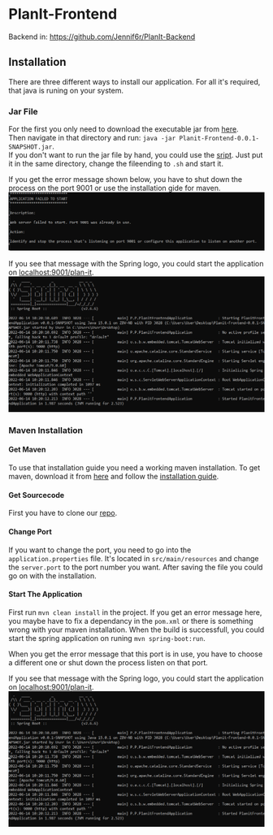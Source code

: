 # PlanIt-Frontend 

Backend in: https://github.com/Jennif6r/PlanIt-Backend

## Installation 
There are three different ways to install our application. For all it's required, that java is runing on your system. <br>

### Jar File
For the first you only need to download the executable jar from [here](https://github.com/Jennif6r/PlanIt-Frontend/raw/main/Planit-Frontend-0.0.1-SNAPSHOT.jar).  <br>
Then navigate in that directory and run: ``java -jar Planit-Frontend-0.0.1-SNAPSHOT.jar``. <br> If you don't want to run the jar file by hand, you could use the [sript](https://raw.githubusercontent.com/Jennif6r/PlanIt-Frontend/main/StartApplication.sh). Just put it in the same directory, change the fileending to ``.sh`` and start it. 

If you get the error message shown below, you have to shut down the process on the port 9001 or use the installation gide for maven. 
![error]

If you see that message with the Spring logo, you could start the application on [localhost:9001/plan-it](localhost:9001/plan-it).
![success]

### Maven Installation 
#### Get Maven
To use that installation guide you need a working maven installation. To get maven, download it from [here](https://maven.apache.org/download.cgi) and follow the [installation guide](https://maven.apache.org/install.html). 
#### Get Sourcecode 
First you have to clone our [repo](https://github.com/Jennif6r/PlanIt-Frontend). 

#### Change Port 
If you want to change the port, you need to go into the ``application.properties`` file. It's located in ``src/main/resources`` and change the ``server.port`` to the port number you want. After saving the file you could go on with the installation.

#### Start The Application 
First run ``mvn clean install`` in the project. If you get an error message here, you maybe have to fix a dependancy in the ``pom.xml`` or there is something wrong with your maven installation. When the build is successfull, you could start the spring application on runing ``mvn spring-boot:run``.

When you get the error message that this port is in use, you have to choose a different one or shut down the process listen on that port.

If you see that message with the Spring logo, you could start the application on [localhost:9001/plan-it](localhost:9001/plan-it).
![success]


<!--pictures -->
[error]: https://github.com/Jennif6r/PlanIt-Docs/blob/main/Frontend-Images/error%20port%20used.png
[success]: https://github.com/Jennif6r/PlanIt-Docs/blob/main/Frontend-Images/success%20message.png
 